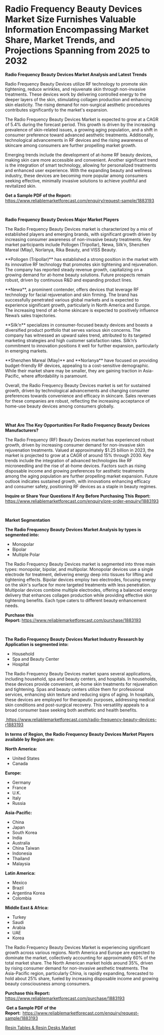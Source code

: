 <p><h1>Radio Frequency Beauty Devices Market Size Furnishes Valuable Information Encompassing Market Share, Market Trends, and Projections Spanning from 2025 to 2032</h1></p><p><strong>Radio Frequency Beauty Devices Market Analysis and Latest Trends</strong></p>
<p><p>Radio Frequency Beauty Devices utilize RF technology to promote skin tightening, reduce wrinkles, and rejuvenate skin through non-invasive treatments. These devices work by delivering controlled energy to the deeper layers of the skin, stimulating collagen production and enhancing skin elasticity. The rising demand for non-surgical aesthetic procedures contributes significantly to the market's expansion.</p><p>The Radio Frequency Beauty Devices Market is expected to grow at a CAGR of 5.4% during the forecast period. This growth is driven by the increasing prevalence of skin-related issues, a growing aging population, and a shift in consumer preference toward advanced aesthetic treatments. Additionally, technological advancements in RF devices and the rising awareness of skincare among consumers are further propelling market growth.</p><p>Emerging trends include the development of at-home RF beauty devices, making skin care more accessible and convenient. Another significant trend is the integration of smart technology, allowing for personalized treatments and enhanced user experience. With the expanding beauty and wellness industry, these devices are becoming more popular among consumers seeking effective, minimally invasive solutions to achieve youthful and revitalized skin.</p></p>
<p><strong>Get a Sample PDF of the Report:&nbsp;</strong> <a href="https://www.reliablemarketforecast.com/enquiry/request-sample/1883193?utm_campaign=1130&utm_medium=2&utm_source=Github&utm_content=ia&utm_term=10022025&utm_id=radio-frequency-beauty-devices">https://www.reliablemarketforecast.com/enquiry/request-sample/1883193</a></p>
<p>&nbsp;</p>
<p><strong>Radio Frequency Beauty Devices Major Market Players</strong></p>
<p><p>The Radio Frequency Beauty Devices market is characterized by a mix of established players and emerging brands, with significant growth driven by increasing consumer awareness of non-invasive beauty treatments. Key market participants include Pollogen (Tripollar), Newa, Silk’n, Shenzhen Mareal (Mlay), Norlanya, Rika Beauty, and VISS Beauty.</p><p>**Pollogen (Tripollar)** has established a strong position in the market with its innovative RF technology that promotes skin tightening and rejuvenation. The company has reported steady revenue growth, capitalizing on a growing demand for at-home beauty solutions. Future prospects remain robust, driven by continuous R&D and expanding product lines.</p><p>**Newa**, a prominent contender, offers devices that leverage RF technology for facial rejuvenation and skin firming. The brand has successfully penetrated various global markets and is expected to experience significant growth, particularly in North America and Europe. The increasing trend of at-home skincare is expected to positively influence Newa’s sales trajectories.</p><p>**Silk’n** specializes in consumer-focused beauty devices and boasts a diversified product portfolio that serves various skin concerns. The company has witnessed an upward sales trend, attributed to its targeted marketing strategies and high customer satisfaction rates. Silk’n’s commitment to innovation positions it well for further expansion, particularly in emerging markets.</p><p>**Shenzhen Mareal (Mlay)** and **Norlanya** have focused on providing budget-friendly RF devices, appealing to a cost-sensitive demographic. While their market share may be smaller, they are gaining traction in Asia-Pacific, where affordability is paramount.</p><p>Overall, the Radio Frequency Beauty Devices market is set for sustained growth, driven by technological advancements and changing consumer preferences towards convenience and efficacy in skincare. Sales revenues for these companies are robust, reflecting the increasing acceptance of home-use beauty devices among consumers globally.</p></p>
<p>&nbsp;</p>
<p><strong>What Are The Key Opportunities For Radio Frequency Beauty Devices Manufacturers?</strong></p>
<p><p>The Radio Frequency (RF) Beauty Devices market has experienced robust growth, driven by increasing consumer demand for non-invasive skin rejuvenation treatments. Valued at approximately $1.25 billion in 2023, the market is projected to grow at a CAGR of around 15% through 2030. Key trends include the integration of advanced technologies like RF microneedling and the rise of at-home devices. Factors such as rising disposable income and growing preferences for aesthetic treatments among the aging population are further propelling market expansion. Future outlook indicates sustained growth, with innovations enhancing efficacy and consumer safety, positioning RF devices as a staple in beauty regimes.</p></p>
<p><strong>Inquire or Share Your Questions If Any Before Purchasing This Report:</strong> <a href="https://www.reliablemarketforecast.com/enquiry/pre-order-enquiry/1883193?utm_campaign=1130&utm_medium=2&utm_source=Github&utm_content=ia&utm_term=10022025&utm_id=radio-frequency-beauty-devices">https://www.reliablemarketforecast.com/enquiry/pre-order-enquiry/1883193</a></p>
<p>&nbsp;</p>
<p><strong>Market Segmentation</strong></p>
<p><strong>The Radio Frequency Beauty Devices Market Analysis by types is segmented into:</strong></p>
<p><ul><li>Monopolar</li><li>Bipolar</li><li>Multiple Polar</li></ul></p>
<p><p>The Radio Frequency Beauty Devices market is segmented into three main types: monopolar, bipolar, and multipolar. Monopolar devices use a single electrode for treatment, delivering energy deep into tissues for lifting and tightening effects. Bipolar devices employ two electrodes, focusing energy on the skin's surface for more targeted treatments with less penetration. Multipolar devices combine multiple electrodes, offering a balanced energy delivery that enhances collagen production while providing effective skin tightening benefits. Each type caters to different beauty enhancement needs.</p></p>
<p><strong>Purchase this Report:&nbsp;</strong><a href="https://www.reliablemarketforecast.com/purchase/1883193?utm_campaign=1130&utm_medium=2&utm_source=Github&utm_content=ia&utm_term=10022025&utm_id=radio-frequency-beauty-devices">https://www.reliablemarketforecast.com/purchase/1883193</a></p>
<p>&nbsp;</p>
<p><strong>The Radio Frequency Beauty Devices Market Industry Research by Application is segmented into:</strong></p>
<p><ul><li>Household</li><li>Spa and Beauty Center</li><li>Hospital</li></ul></p>
<p><p>The Radio Frequency Beauty Devices market spans several applications, including household, spa and beauty centers, and hospitals. In households, these devices provide convenient, at-home skin treatments for rejuvenation and tightening. Spas and beauty centers utilize them for professional services, enhancing skin texture and reducing signs of aging. In hospitals, these devices are employed for therapeutic purposes, addressing medical skin conditions and post-surgical recovery. This versatility appeals to a broad consumer base seeking both aesthetic and health benefits.</p></p>
<p><a href="https://www.reliablemarketforecast.com/radio-frequency-beauty-devices-r1883193?utm_campaign=1130&utm_medium=2&utm_source=Github&utm_content=ia&utm_term=10022025&utm_id=radio-frequency-beauty-devices">&nbsp;https://www.reliablemarketforecast.com/radio-frequency-beauty-devices-r1883193</a></p>
<p><strong>In terms of Region, the Radio Frequency Beauty Devices Market Players available by Region are:</strong></p>
<p>
    <p> <strong> North America: </strong>
        <ul>
            <li>United States</li>
            <li>Canada</li>
        </ul>
        </p> 
    <p> <strong> Europe: </strong>
        <ul>
            <li>Germany</li>
            <li>France</li>
            <li>U.K.</li>
            <li>Italy</li>
            <li>Russia</li>
        </ul>
        </p> 
    <p> <strong> Asia-Pacific: </strong>
        <ul>
            <li>China</li>
            <li>Japan</li>
            <li>South Korea</li>
            <li>India</li>
            <li>Australia</li>
            <li>China Taiwan</li>
            <li>Indonesia</li>
            <li>Thailand</li>
            <li>Malaysia</li>
        </ul>
        </p> 
    <p> <strong> Latin America: </strong>
        <ul>
            <li>Mexico</li>
            <li>Brazil</li>
            <li>Argentina Korea</li>
            <li>Colombia</li>
        </ul>
        </p> 
    <p> <strong> Middle East & Africa: </strong>
        <ul>
            <li>Turkey</li>
            <li>Saudi</li>
            <li>Arabia</li>
            <li>UAE</li>
            <li>Korea</li>
        </ul>
    </p>
    </p>
<p><p>The Radio Frequency Beauty Devices Market is experiencing significant growth across various regions. North America and Europe are expected to dominate the market, collectively accounting for approximately 60% of the total market share. The North American market holds around 35%, driven by rising consumer demand for non-invasive aesthetic treatments. The Asia-Pacific region, particularly China, is rapidly expanding, forecasted to hold about 25% share, fueled by increasing disposable income and growing beauty consciousness among consumers.</p></p>
<p><strong>Purchase this Report: </strong><a href="https://www.reliablemarketforecast.com/purchase/1883193?utm_campaign=1130&utm_medium=2&utm_source=Github&utm_content=ia&utm_term=10022025&utm_id=radio-frequency-beauty-devices">https://www.reliablemarketforecast.com/purchase/1883193</a></p>
<p>&nbsp;<strong>Get a Sample PDF of the Report:&nbsp;&nbsp;</strong><a href="https://www.reliablemarketforecast.com/enquiry/request-sample/1883193?utm_campaign=1130&utm_medium=2&utm_source=Github&utm_content=ia&utm_term=10022025&utm_id=radio-frequency-beauty-devices">https://www.reliablemarketforecast.com/enquiry/request-sample/1883193</a></p>
<p><strong></strong></p>
<p><p><a href="https://github.com/RickHolmes3/Market-Research-Report-List-7/blob/main/resin-tables-resin-desks-market.md?utm_campaign=1130&utm_medium=2&utm_source=Github&utm_content=ia&utm_term=10022025&utm_id=radio-frequency-beauty-devices">Resin Tables & Resin Desks Market</a></p></p>